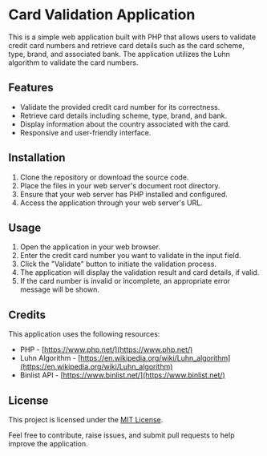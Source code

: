 # Card Validation Application

This is a simple web application built with PHP that allows users to validate credit card numbers and retrieve card details such as the card scheme, type, brand, and associated bank. The application utilizes the Luhn algorithm to validate the card numbers.

## Features

- Validate the provided credit card number for its correctness.
- Retrieve card details including scheme, type, brand, and bank.
- Display information about the country associated with the card.
- Responsive and user-friendly interface.

## Installation

1. Clone the repository or download the source code.
2. Place the files in your web server's document root directory.
3. Ensure that your web server has PHP installed and configured.
4. Access the application through your web server's URL.

## Usage

1. Open the application in your web browser.
2. Enter the credit card number you want to validate in the input field.
3. Click the "Validate" button to initiate the validation process.
4. The application will display the validation result and card details, if valid.
5. If the card number is invalid or incomplete, an appropriate error message will be shown.

## Credits

This application uses the following resources:

- PHP - [https://www.php.net/](https://www.php.net/)
- Luhn Algorithm - [https://en.wikipedia.org/wiki/Luhn_algorithm](https://en.wikipedia.org/wiki/Luhn_algorithm)
- Binlist API - [https://www.binlist.net/](https://www.binlist.net/)

## License

This project is licensed under the [MIT License](LICENSE).

Feel free to contribute, raise issues, and submit pull requests to help improve the application.

